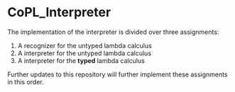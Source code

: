 # CoPL_Interpreter

The implementation of the interpreter is divided over three assignments:

1. A recognizer for the untyped lambda calculus 
2. A interpreter for the untyped lambda calculus
3. A interpreter for the **typed** lambda calculus

Further updates to this repository will further implement these assignments in this order.
